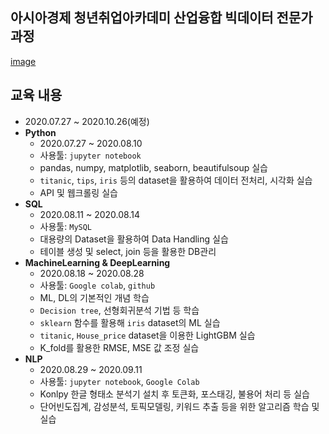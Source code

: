 ## 아시아경제 청년취업아카데미 산업융합 빅데이터 전문가 과정
[image](https://modo-phinf.pstatic.net/20200420_105/1587346729900Hfj7J_JPEG/mosaiISegt.jpeg)
## 교육 내용
  - 2020.07.27 ~ 2020.10.26(예정)
  - __Python__
    - 2020.07.27 ~ 2020.08.10
    - 사용툴: `jupyter notebook`
    - pandas, numpy, matplotlib, seaborn, beautifulsoup 실습
    - `titanic`, `tips`, `iris` 등의 dataset을 활용하여 데이터 전처리, 시각화 실습
    - API 및 웹크롤링 실습
  - __SQL__
    - 2020.08.11 ~ 2020.08.14
    - 사용툴: `MySQL`
    - 대용량의 Dataset을 활용하여 Data Handling 실습
    - 테이블 생성 및 select, join 등을 활용한 DB관리
  - __MachineLearning & DeepLearning__
    - 2020.08.18 ~ 2020.08.28
    - 사용툴: `Google colab`, `github`
    - ML, DL의 기본적인 개념 학습
    - `Decision tree`, 선형회귀분석 기법 등 학습
    - `sklearn` 함수를 활용해 `iris` dataset의 ML 실습
    - `titanic`, `House_price` dataset을 이용한 LightGBM 실습
    - K_fold를 활용한 RMSE, MSE 값 조정 실습
  - __NLP__
    - 2020.08.29 ~ 2020.09.11
    - 사용툴: `jupyter notebook`, `Google Colab`
    - Konlpy 한글 형태소 분석기 설치 후 토큰화, 포스태깅, 불용어 처리 등 실습
    - 단어빈도집계, 감성분석, 토픽모델링, 키워드 추출 등을 위한 알고리즘 학습 및 실습

